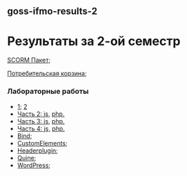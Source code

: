 ## goss-ifmo-results-2
# Результаты за 2-ой семестр

[SCORM Пакет](.);

[Потребительская корзина](cart/index.html);


### Лабораторные работы

- [1](1.js); [2](2.js) 
- [Часть 2:  js,](js/Part2.js) [ php.](php/part2.php)
- [Часть 3:  js,](js/Part3.js) [ php.](php/Quine.php)
- [Часть 4:  js,](js/Part4.js) [ php.](php/part4.php)
- [Bind](bind);
- [CustomElements](customElements);
- [Headerplugin](headerplugin/headerplugin);
- [Quine](bind);
- [WordPress](bind);
